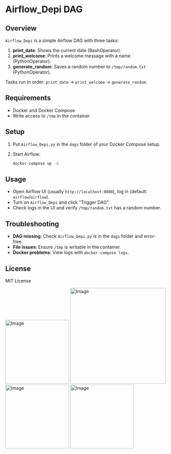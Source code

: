 # Airflow_Depi DAG

## Overview

`Airflow_Depi` is a simple Airflow DAG with three tasks:

1. **print_date**: Shows the current date (BashOperator).
2. **print_welcome**: Prints a welcome message with a name (PythonOperator).
3. **generate_random**: Saves a random number to `/tmp/random.txt` (PythonOperator).

Tasks run in order: `print_date` → `print_welcome` → `generate_random`.

## Requirements

- Docker and Docker Compose
- Write access to `/tmp` in the container

## Setup


1. Put `Airflow_Depi.py` in the `dags` folder of your Docker Compose setup.
2. Start Airflow:

   ```bash
   docker-compose up -d
   ```

## Usage

- Open Airflow UI (usually `http://localhost:8080`), log in (default: `airflow`/`airflow`).
- Turn on `Airflow_Depi` and click "Trigger DAG".
- Check logs in the UI and verify `/tmp/random.txt` has a random number.

## Troubleshooting

- **DAG missing**: Check `Airflow_Depi.py` is in the `dags` folder and error-free.
- **File issues**: Ensure `/tmp` is writable in the container.
- **Docker problems**: View logs with `docker-compose logs`.

## License

MIT License
<div>
<img width="200" alt="Image" src="https://github.com/user-attachments/assets/34b524c1-6a63-4650-bc8d-a2d29aac1eb5" />
<img width= "300"alt="Image" src="https://github.com/user-attachments/assets/49585790-cc6d-4abc-8a25-1087ce550f8d" />
<img width="200" alt="Image" src="https://github.com/user-attachments/assets/87ec40a8-34e0-4b8c-a128-90702c5190c5" />
<img width="200" alt="Image" src="https://github.com/user-attachments/assets/b08cc719-b5ef-44a2-8cc7-08d82a67928e" />
</div>

